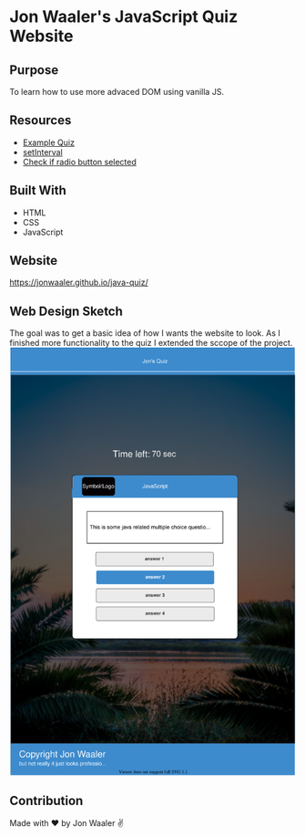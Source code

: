 # Jon Waaler's JavaScript Quiz Website

## Purpose

To learn how to use more advaced DOM using vanilla JS.

## Resources

- [Example Quiz](https://codepen.io/yaphi1/pen/NpZvJp)
- [setInterval](https://www.w3schools.com/js/js_timing.asp)
- [Check if radio button selected](https://stackoverflow.com/questions/1423777/how-can-i-check-whether-a-radio-button-is-selected-with-javascript)

## Built With

- HTML
- CSS
- JavaScript

## Website

https://jonwaaler.github.io/java-quiz/

## Web Design Sketch

The goal was to get a basic idea of how I wants the website to look. As I finished more functionality to the quiz I extended the sccope of the project.
![Alt text](https://raw.githubusercontent.com/JonWaaler/java-quiz/6c439f251d251161e6f57255e21c52c25bf1d0b5/assets/java-quiz-designdoc.svg)

## Contribution

Made with ❤️ by Jon Waaler ✌
